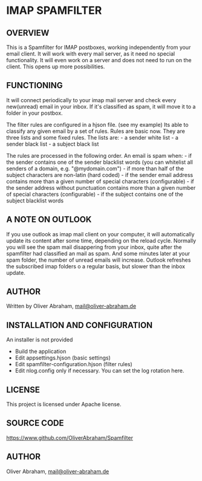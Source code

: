 ﻿# IMAP SPAMFILTER

## OVERVIEW


This is a Spamfilter for IMAP postboxes, working independently from your email client.
It will work with every mail server, as it need no special functionality.
It will even work on a server and does not need to run on the client.
This opens up more possibilities.


## FUNCTIONING

It will connect periodically to your imap mail server and check every new(unread) email in your inbox.
If it's classified as spam, it will move it to a folder in your postbox.

The filter rules are configured in a hjson file. (see my example)
Its able to classify any given email by a set of rules.
Rules are basic now. They are three lists and some fixed rules.
The lists are: 
    - a sender white list
    - a sender black list 
    - a subject black list

The rules are processed in the following order.
An email is spam when:
    - if the sender contains one of the sender blacklist words (you can whitelist all senders of a domain, e.g. "@mydomain.com")
    - if more than half of the subject characters are non-latin (hard coded)
    - if the sender email address contains more than a given number of special characters (configurable)
    - if the sender address without punctuation contains more than a given number of special characters (configurable)
    - if the subject contains one of the subject blacklist words
    

## A NOTE ON OUTLOOK
If you use outlook as imap mail client on your computer, it will automatically update its content 
after some time, depending on the reload cycle.
Normally you will see the spam mail disappering from your inbox, quite after the spamfilter had 
classified an mail as spam. 
And some minutes later at your spam folder, the number of unread emails will increase. 
Outlook refreshes the subscribed imap folders o a regular basis, but slower than the inbox update.


## AUTHOR
Written by Oliver Abraham, mail@oliver-abraham.de


## INSTALLATION AND CONFIGURATION
An installer is not provided
- Build the application
- Edit appsettings.hjson (basic settings)
- Edit spamfilter-configuration.hjson (filter rules)
- Edit nlog.config only if necessary. You can set the log rotation here.


## LICENSE
This project is licensed under Apache license.


## SOURCE CODE
https://www.github.com/OliverAbraham/Spamfilter


## AUTHOR
Oliver Abraham, mail@oliver-abraham.de

